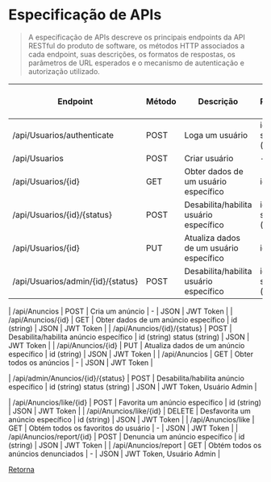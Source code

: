 # Especificação de APIs

> A especificação de APIs descreve os principais endpoints da API RESTful do produto
> de software, os métodos HTTP associados a cada endpoint, suas descrições, os formatos
> de respostas, os parâmetros de URL esperados e o mecanismo de autenticação e autorização 
> utilizado.

| **Endpoint**                  | **Método** | **Descrição**                           | **Parâmetros**                    | **Formato da Resposta** | **Autenticação e Autorização** |
|-------------------------------|------------|-----------------------------------------|-----------------------------------|-------------------------|--------------------------------|
| /api/Usuarios/authenticate | POST       | Loga um usuário   | id (string) status (string)  | JSON                    | -                   |
| /api/Usuarios                    | POST       | Criar usuário                           | -                                 | JSON                    | -                              |
| /api/Usuarios/{id}          | GET        | Obter dados de um usuário específico    | id (string)                  | JSON                    | JWT Token                      |
| /api/Usuarios/{id}/{status} | POST       | Desabilita/habilita usuário específico  | id (string) status (string)  | JSON                    | JWT Token                      |
| /api/Usuarios/{id}          | PUT        | Atualiza dados de um usuário específico | id (string)                  | JSON                    | JWT Token                      |
| /api/Usuarios/admin/{id}/{status} | POST       | Desabilita/habilita usuário específico  | id (string) status (string)  | JSON                    | JWT Token, Usuário Admin                      |

| /api/Anuncios                    | POST       | Cria um anúncio                         | -                                 | JSON                    | JWT Token                      |
| /api/Anuncios/{id}          | GET        | Obter dados de um anúncio específico    | id (string)                  | JSON                    | JWT Token                      |
| /api/Anuncios/{id}/{status} | POST       | Desabilita/habilita anúncio específico  | id (string)  status (string) | JSON                    | JWT Token                      |
| /api/Anuncios/{id}          | PUT        | Atualiza dados de um anúncio específico | id (string)                  | JSON                    | JWT Token                      |
| /api/Anuncios                    | GET        | Obter todos os anúncios                 | -                                 | JSON                    | JWT Token                      |

| /api/admin/Anuncios/{id}/{status} | POST       | Desabilita/habilita anúncio específico  | id (string) status (string)  | JSON                    | JWT Token, Usuário Admin                      |

| /api/Anuncios/like/{id} | POST | Favorita um anúncio específico | id (string) | JSON | JWT Token |
| /api/Anuncios/like/{id} | DELETE | Desfavorita um anúncio específico | id (string) | JSON | JWT Token |
| /api/Anuncios/like | GET | Obtém todos os favoritos do usuário | - | JSON | JWT Token |
| /api/Anuncios/report/{id} | POST | Denuncia um anúncio específico | id (string) | JSON | JWT Token |
| /api/Anuncios/report | GET | Obtém todos os anúncios denunciados | - | JSON | JWT Token, Usuário Admin |




[Retorna](../README.md)
